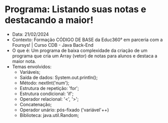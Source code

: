 # Programa: Listando suas notas e destacando a maior!
- Data: 21/02/2024
- Contexto: Formação CÓDIGO DE BASE da Educ360° em parceria com a Foursys! | Curso CDB - Java Back-End
- O que é: Um programa de baixa complexidade da criação de um programa que cria um Array (vetor) de notas para alunos e destaca a maior nota.
- Temas envolvidos:
  - Variáveis;
  - Saída de dados: System.out.println();
  - Método: nextInt('num');
  - Estrutura de repetição: 'for';
  - Estrutura condicional: 'if';
  - Operador relacional: '<', '>';
  - Concatenação;
  - Operador unário: pós-fixado ('variável'++)
  - Biblioteca: java.util.Random;

